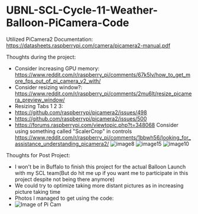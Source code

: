 # UBNL-SCL-Cycle-11-Weather-Balloon-PiCamera-Code

Utilized PiCamera2 Documentation: https://datasheets.raspberrypi.com/camera/picamera2-manual.pdf


Thoughts during the project: 

* Consider increasing GPU memory: https://www.reddit.com/r/raspberry_pi/comments/67k5lv/how_to_get_more_fps_out_of_pi_camera_v2_with/
* Consider resizing window?: https://www.reddit.com/r/raspberry_pi/comments/2mu6lt/resize_picamera_preview_window/
* Resizing Tabs 1 2 3: 
* https://github.com/raspberrypi/picamera2/issues/498
* https://github.com/raspberrypi/picamera2/issues/500
* https://forums.raspberrypi.com/viewtopic.php?t=348068
Consider using something called "ScalerCrop" in controls
https://www.reddit.com/r/raspberry_pi/comments/1bbwh56/looking_for_assistance_understanding_picamera2/
![image8](https://github.com/Ethan43443/UBNL-SCL-Cycle-11-Weather-Balloon/assets/125399829/4a2f5a45-ae3b-4753-98a2-07b69e74aa0a)
![image15](https://github.com/Ethan43443/UBNL-SCL-Cycle-11-Weather-Balloon/assets/125399829/e9cecfdd-0629-4224-a6ca-c7930164da5d)
![image10](https://github.com/Ethan43443/UBNL-SCL-Cycle-11-Weather-Balloon/assets/125399829/ade93811-f08b-4945-8ea6-f3688717040d)

Thoughts for Post Project: 
- I won't be in Buffalo to finish this project for the actual Balloon Launch with my SCL team(But do hit me up if you want me to participate in this project despite not being there anymore)
- We could try to optimize taking more distant pictures as in increasing picture taking time
-   Photos I managed to get using the code:
-   ![Image of Pi Cam](https://github.com/user-attachments/assets/5b4d8248-68b2-4568-91ea-ebd0d74c1839)
